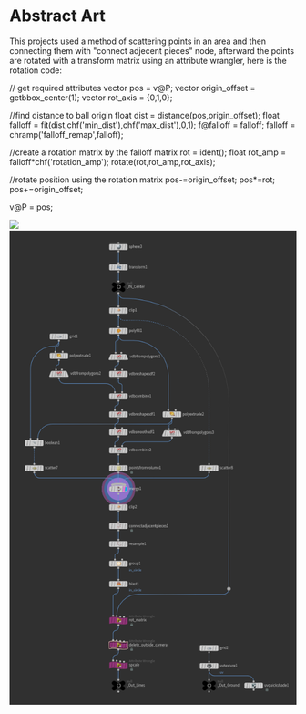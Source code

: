 #  Abstract Art
This projects used a method of scattering points in an area and then connecting them with "connect adjecent pieces" node, afterward the points are rotated with a transform matrix using an attribute wrangler, here is the rotation code:

// get required attributes
vector pos = v@P;
vector origin_offset = getbbox_center(1);
vector rot_axis = {0,1,0};

//find distance to ball origin
float dist = distance(pos,origin_offset);
float falloff = fit(dist,chf('min_dist'),chf('max_dist'),0,1);
f@falloff = falloff;
falloff = chramp('falloff_remap',falloff);

//create a rotation matrix by the falloff
matrix rot = ident();
float rot_amp = falloff*chf('rotation_amp');
rotate(rot,rot_amp,rot_axis);

//rotate position using the rotation matrix
pos-=origin_offset;
pos*=rot;
pos+=origin_offset;

v@P = pos;

<img src="Images/2021_10_07_Abstract%20Art.jpg" width = 1024 >
<img src="Images/Node Tree.png" width = 1024 >